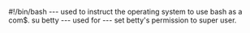 #!/bin/bash ---  used to instruct the operating system to use bash as a com$.
 su betty --- used for --- set betty's permission to super user.
